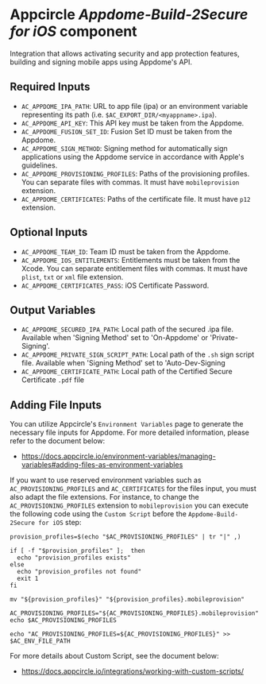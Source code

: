 # Appcircle _Appdome-Build-2Secure for iOS_ component

Integration that allows activating security and app protection features, building and signing mobile apps using Appdome's API.

## Required Inputs

- `AC_APPDOME_IPA_PATH`: URL to app file (ipa) or an environment variable representing its path (i.e. `$AC_EXPORT_DIR/<myappname>.ipa`).
- `AC_APPDOME_API_KEY`: This API key must be taken from the Appdome.
- `AC_APPDOME_FUSION_SET_ID`: Fusion Set ID must be taken from the Appdome.
- `AC_APPDOME_SIGN_METHOD`: Signing method for automatically sign applications using the Appdome service in accordance with Apple's guidelines.
- `AC_APPDOME_PROVISIONING_PROFILES`: Paths of the provisioning profiles. You can separate files with commas. It must have `mobileprovision` extension.
- `AC_APPDOME_CERTIFICATES`: Paths of the certificate file. It must have `p12` extension.

## Optional Inputs

- `AC_APPDOME_TEAM_ID`: Team ID must be taken from the Appdome.
- `AC_APPDOME_IOS_ENTITLEMENTS`: Entitlements must be taken from the Xcode. You can separate entitlement files with commas. It must have `plist`, `txt` or `xml` file extension.
- `AC_APPDOME_CERTIFICATES_PASS`: iOS Certificate Password.

## Output Variables

- `AC_APPDOME_SECURED_IPA_PATH`: Local path of the secured .ipa file. Available when 'Signing Method' set to 'On-Appdome' or 'Private-Signing'.
- `AC_APPDOME_PRIVATE_SIGN_SCRIPT_PATH`: Local path of the `.sh` sign script file. Available when 'Signing Method' set to 'Auto-Dev-Signing
- `AC_APPDOME_CERTIFICATE_PATH`: Local path of the Certified Secure Certificate `.pdf` file

## Adding File Inputs

You can utilize Appcircle's `Environment Variables` page to generate the necessary file inputs for Appdome. For more detailed information, please refer to the document below:
- https://docs.appcircle.io/environment-variables/managing-variables#adding-files-as-environment-variables

If you want to use reserved environment variables such as `AC_PROVISIONING_PROFILES` and `AC_CERTIFICATES` for the files input, you must also adapt the file extensions. For instance, to change the `AC_PROVISIONING_PROFILES` extension to `mobileprovision` you can execute the following code using the `Custom Script` before the `Appdome-Build-2Secure for iOS` step:
```
provision_profiles=$(echo "$AC_PROVISIONING_PROFILES" | tr "|" ,)

if [ -f "$provision_profiles" ];  then
  echo "provision_profiles exists"
else
  echo "provision_profiles not found"
  exit 1
fi

mv "${provision_profiles}" "${provision_profiles}.mobileprovision" 

AC_PROVISIONING_PROFILES="${AC_PROVISIONING_PROFILES}.mobileprovision"
echo $AC_PROVISIONING_PROFILES

echo "AC_PROVISIONING_PROFILES=${AC_PROVISIONING_PROFILES}" >> $AC_ENV_FILE_PATH
```

For more details about Custom Script, see the document below:
- https://docs.appcircle.io/integrations/working-with-custom-scripts/